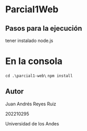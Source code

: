 # Parcial1Web

## Pasos para la ejecución
tener instalado node.js
# En la consola
``` cd .\parcial1-web\ ```
``` npm install ```

## Autor
Juan Andrés Reyes Ruiz

202210295

Universidad de los Andes
